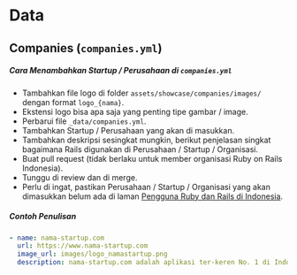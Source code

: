 # Data

## Companies (`companies.yml`)

  ##### Cara Menambahkan Startup / Perusahaan di `companies.yml`
  - Tambahkan file logo di folder `assets/showcase/companies/images/` dengan format `logo_{nama}`.
  - Ekstensi logo bisa apa saja yang penting tipe gambar / image.
  - Perbarui file `_data/companies.yml`.
  - Tambahkan Startup / Perusahaan yang akan di masukkan.
  - Tambahkan deskripsi sesingkat mungkin, berikut penjelasan singkat bagaimana Rails digunakan di Perusahaan / Startup / Organisasi.
  - Buat pull request (tidak berlaku untuk member organisasi Ruby on Rails Indonesia).
  - Tunggu di review dan di merge.
  - Perlu di ingat, pastikan Perusahaan / Startup / Organisasi yang akan dimasukkan belum ada di laman [Pengguna Ruby dan Rails di Indonesia](https://rails.id/company-use-rails/).

  ##### Contoh Penulisan
  ``` yaml
  - name: nama-startup.com
    url: https://www.nama-startup.com
    image_url: images/logo_namastartup.png
    description: nama-startup.com adalah aplikasi ter-keren No. 1 di Indonesia.
  ```
